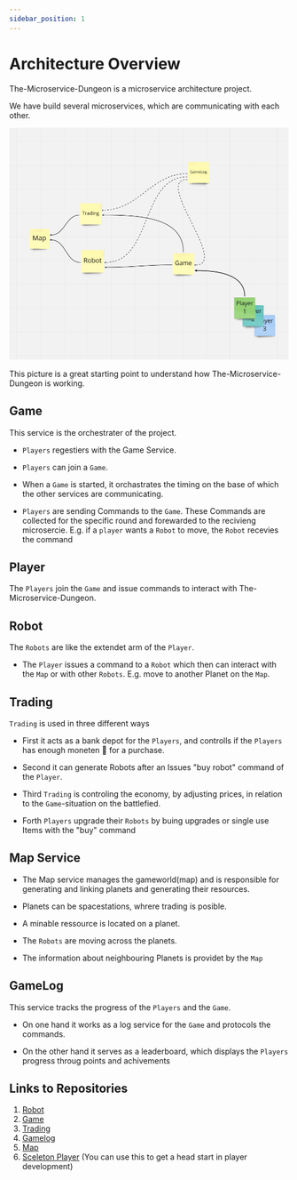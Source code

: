 ```yaml
---
sidebar_position: 1
---
```


# Architecture Overview

The-Microservice-Dungeon is a microservice architecture project.

We have build several microservices, which are communicating with each other.

![Overview](/img/gameflow.png)

This picture is a great starting point to understand how The-Microservice-Dungeon is working.

## Game

This service is the orchestrater of the project.

* `Players` regestiers with the Game Service.

* `Players` can join a `Game`.

* When a `Game` is started, it orchastrates the timing on the base of which the other services are communicating.

* `Players` are sending Commands to the `Game`. These Commands are collected for the specific round and forewarded to the recivieng microsercie. E.g. if a `player` wants a `Robot` to move, the `Robot` recevies the command

## Player

The `Players` join the `Game` and issue commands to interact with The-Microservice-Dungeon.

## Robot

The `Robots` are like the extendet arm of the `Player`.

* The `Player` issues a command to a `Robot` which then can interact with the `Map` or with other `Robots`. E.g. move to another Planet on the `Map`.

## Trading

`Trading` is used in three different ways

* First it acts as a bank depot for the `Players`, and controlls if the `Players` has enough moneten 💸 for a purchase.

* Second it can generate Robots after an Issues "buy robot" command of the `Player`.

* Third `Trading` is controling the economy, by adjusting prices, in relation to the `Game`-situation on the battlefied.

* Forth `Players` upgrade their `Robots` by buing upgrades or single use Items with the "buy" command

## Map Service

* The Map service manages the gameworld(map) and is responsible for generating and linking planets and generating their resources.

* Planets can be spacestations, whrere trading is posible.

* A minable ressource is located on a planet.

* The `Robots` are moving across the planets.

* The information about neighbouring Planets is providet by the `Map`

## GameLog

This service tracks the progress of the `Players` and the `Game`.

* On one hand it works as a log service for the `Game` and protocols the commands.

* On the other hand it serves as a leaderboard, which displays the `Players` progress throug points and achivements

## Links to Repositories

1. [Robot](https://github.com/The-Microservice-Dungeon/robot)
2. [Game](https://github.com/The-Microservice-Dungeon/game)
3. [Trading](https://github.com/The-Microservice-Dungeon/trading)
4. [Gamelog](https://github.com/The-Microservice-Dungeon/gamelog)
5. [Map](https://github.com/The-Microservice-Dungeon/map)
6. [Sceleton Player](https://github.com/The-Microservice-Dungeon/generic-player) (You can use this to get a head start in player development)

